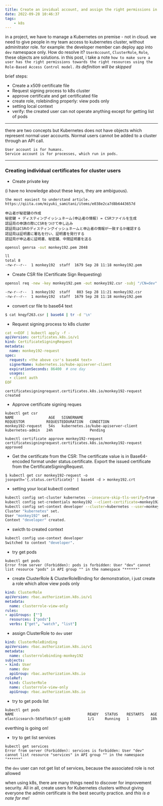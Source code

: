 ```yaml
---
title: Create an invidual account, and assign the right permissions in k8s
date: 2022-09-28 10:46:37
tags:
    - k8s
---
```

in a project, we have to manage a Kubernetes on premise - not in cloud.
we need to give people in my team access to kubernetes cluster, without adminitrator role.
for example: the developer member can deploy app into `dev` namespace only.
How do resolve it?
`UserAccount`, `ClusterRole`, `Role`, these objects are solutions. 
in this post, i take a note `how to make sure a user has the right permissions towards the right resources using the Role-Based Access Control model.`
<i>its definition will be skipped </i>
  
brief steps:
- Create a x509 certificate file
- Request signing process to k8s cluster
- approve certificate and get certificated file
- create role, rolebinding properly: view pods only
- setting local context 
- verify: the created user can not operate anything except for getting list of pods
---
  
there are two concepts but Kubernetes does not have objects which represent normal user accounts. Normal users cannot be added to a cluster through an API call.
```
User account is for humans. 
Service account is for processes, which run in pods.
```

---
### Creating individual certificates for cluster users
- Create private key

(i have no knowledge about these keys, they are ambiguous).
```
the most easiest to understand article.
https://qiita.com/miyuki_samitani/items/e038e2ca7d8b6443657d

申込者が秘密鍵の作成
秘密鍵 + ディスティングイッシュネーム(申込者の情報) = CSRファイルを生成
認証局の申請の際にCSRをつけて申し込み
認証局はCSRのディスティングイッシュネームと申込者の情報が一致するか確認する
認証局は証明書に署名を行い、証明書を発行する
認証局が申込者に証明書、秘密鍵、中間証明書を送る
```
```sh
openssl genrsa -out monkey192.pem 2048

ll
total 8
-rw-r--r--  1 monkey192  staff  1679 Sep 28 11:18 monkey192.pem
```
- Create CSR file (Certificate Sign Requesting)
```sh
openssl req -new -key monkey192.pem -out monkey192.csr -subj "/CN=dev"

-rw-r--r--  1 monkey192  staff   883 Sep 28 11:21 monkey192.csr
-rw-r--r--  1 monkey192  staff  1679 Sep 28 11:18 monkey192.pem
```
- convert csr file to base64 text
```sh
$ cat knqyf263.csr | base64 | tr -d '\n'
```

- Request signing process to k8s cluster
```yaml
cat <<EOF | kubectl apply -f -
apiVersion: certificates.k8s.io/v1
kind: CertificateSigningRequest
metadata:
  name: monkey192-request
spec:
  request: <the above csr's base64 text>
  signerName: kubernetes.io/kube-apiserver-client
  expirationSeconds: 86400  # one day
  usages:
  - client auth
EOF
```
```
certificatesigningrequest.certificates.k8s.io/monkey192-request created
```
- Approve certificate signing reques
```
kubectl get csr
NAME                AGE   SIGNERNAME                            REQUESTOR          REQUESTEDDURATION   CONDITION
monkey192-request   54s   kubernetes.io/kube-apiserver-client   kubernetes-admin   24h                 Pending
```
```
kubectl certificate approve monkey192-request
certificatesigningrequest.certificates.k8s.io/monkey192-request approved
```

- Get the certificate from the CSR:
The certificate value is in Base64-encoded format under status.certificate.
Export the issued certificate from the CertificateSigningRequest.
```
$ kubectl get csr monkey192-request -o jsonpath='{.status.certificate}' | base64 -d > monkey192.crt
```

- setting your local kubectl context
```sh
kubectl config set-cluster kubernetes --insecure-skip-tls-verify=true --server=<your cluster endpoint>
kubectl config set-credentials monkey192 --client-certificate=monkey192.crt --client-key=monkey192.pem --embed-certs=true
kubectl config set-context developer --cluster=kubernetes --user=monkey192
Cluster "kubernetes" set.
User "monkey192" set.
Context "developer" created.
```
- swicth to created context
```sh
kubectl config use-context developer
Switched to context "developer".
```

- try get pods
```
kubectl get pods
Error from server (Forbidden): pods is forbidden: User "dev" cannot list resource "pods" in API group "" in the namespace "******"
```
- create ClusterRole & ClusterRoleBinding
for demonstration, i just create a role which allow view pods only
```yaml
kind: ClusterRole
apiVersion: rbac.authorization.k8s.io/v1
metadata:
  name: clusterrole-view-only
rules:
- apiGroups: [""]
  resources: ["pods"]
  verbs: ["get", "watch", "list"]

```

- assign ClusterRole to `dev` user
```yaml
kind: ClusterRoleBinding
apiVersion: rbac.authorization.k8s.io/v1
metadata:
  name: clusterrolebinding-monkey192
subjects:
- kind: User
  name: dev
  apiGroup: rbac.authorization.k8s.io
roleRef:
  kind: ClusterRole
  name: clusterrole-view-only
  apiGroup: rbac.authorization.k8s.io
```
- try to get pods list 
```sh
kubectl get pods
NAME                                  READY   STATUS    RESTARTS   AGE
elasticsearch-565dfb8c5f-gj4d9        1/1     Running   1          18h
```
everthing is going on!
- try to get list services
```
kubectl get services
Error from server (Forbidden): services is forbidden: User "dev" cannot list resource "services" in API group "" in the namespace "******"
```
the `dev` user can not get list of services, because the associated role is not allowed

when using k8s, there are many things need to discover for improvement security.
All in all, create users for Kubernetes clusters without giving everyone the admin certificate is the best security practice.
and <i>this is a note for me!</i>
